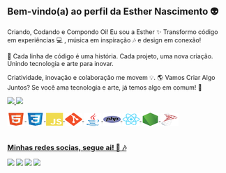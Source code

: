 ## Bem-vindo(a) ao perfil da Esther Nascimento 👽

Criando, Codando e Compondo
Oi! Eu sou a Esther ✨ Transformo código em experiências  💻 , música em inspiração  🎶  e design em conexão!

🎨 Cada linha de código é uma história. Cada projeto, uma nova criação. Unindo tecnologia e arte para inovar.

Criatividade, inovação e colaboração me movem 💡.
🌎 Vamos Criar Algo Juntos?
Se você ama tecnologia e arte, já temos algo em comum! 💚

 <div>
   <a href="https://github.com/esthernascimento">
   <img height="180em" src="https://github-readme-stats.vercel.app/api?username=esthernascimento&show_icons=true&theme=jolly&include_all_commits=true&count_private=true"/>
   <img height="180em" src="https://github-readme-stats.vercel.app/api/top-langs/?username=esthernascimento&layout=compact&langs_count=6&theme=jolly"/>
</div>

<div style="display: inline_block"><br>
  <img align="center" alt="HTML" height="30" width="40" src="https://raw.githubusercontent.com/devicons/devicon/master/icons/html5/html5-original.svg">
  <img align="center" alt="CSS" height="30" width="40" src="https://raw.githubusercontent.com/devicons/devicon/master/icons/css3/css3-original.svg">
  <img align="center" alt="Js" height="30" width="40" src="https://raw.githubusercontent.com/devicons/devicon/master/icons/javascript/javascript-plain.svg">
   <img align="center" alt="git" height="30" width="40" src="https://raw.githubusercontent.com/devicons/devicon/master/icons/git/git-plain.svg">
  <img align="center" alt="JAVA" height="30" width="40" src="https://raw.githubusercontent.com/devicons/devicon/master/icons/java/java-original.svg">
  <img align="center" alt="PHP" height="30" width="40" src="https://raw.githubusercontent.com/devicons/devicon/master/icons/php/php-original.svg">
  <img align="center" alt="REACT" height="30" width="40" src="https://raw.githubusercontent.com/devicons/devicon/master/icons/react/react-original.svg">
  <img align="center" alt="Node.js" height="30" width="40" src="https://raw.githubusercontent.com/devicons/devicon/master/icons/nodejs/nodejs-original.svg">
  <img align="center" alt="SQL Server" height="30" width="40" src="https://raw.githubusercontent.com/devicons/devicon/master/icons/microsoftsqlserver/microsoftsqlserver-original.svg">

</div>
 
 <br>
 
  ### Minhas redes socias, segue ai! 🪩 🎶
 
<div> 
  <a href="https://www.instagram.com/esthernascimentooficial/" target="_blank"><img src="https://img.shields.io/badge/-Instagram-%23E4405F?style=for-the-badge&logo=instagram&logoColor=white" target="_blank"></a>
  <a href="https://www.youtube.com/@esthernascimentooficial" target="_blank"><img src="https://img.shields.io/badge/YouTube-FF0000?style=for-the-badge&logo=youtube&logoColor=white" target="_blank"></a>
  <a href = "mailto:esthersolzinhacarambola@gmail.com"><img src="https://img.shields.io/badge/-Gmail-%23333?style=for-the-badge&logo=gmail&logoColor=white" target="_blank"></a>
  <a href="https://www.linkedin.com/in/esthernascimentooficial" target="_blank"><img src="https://img.shields.io/badge/-LinkedIn-%230077B5?style=for-the-badge&logo=linkedin&logoColor=white" target="_blank"></a>
</div>
